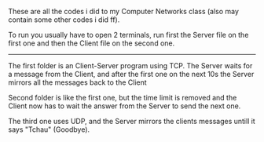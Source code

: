 These are all the codes i did to my Computer Networks class (also may contain some other codes i did ff).

To run you usually have to open 2 terminals, run first the Server file on the first one and then the Client file on the second one.

-------------------------------------------------------------------------------------------------------------------------

The first folder is an Client-Server program using TCP. The Server waits for a message from the Client, and after the first one on the next 10s the Server mirrors all the messages back to the Client

Second folder is like the first one, but the time limit is removed and the Client now has to wait the answer from the Server to send the next one.

The third one uses UDP, and the Server mirrors the clients messages untill it says "Tchau" (Goodbye).
